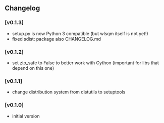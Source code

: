 ## Changelog

### [v0.1.3]
 - setup.py is now Python 3 compatible (but wlsqm itself is not yet!)
 - fixed sdist: package also CHANGELOG.md

### [v0.1.2]
 - set zip_safe to False to better work with Cython (important for libs that depend on this one)

### [v0.1.1]
 - change distribution system from distutils to setuptools

### [v0.1.0]
  - initial version

